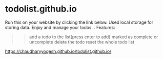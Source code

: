 # todolist.github.io

Run this on your website by clicking the link below. Used local storage for storing data. Enjoy and manage your todos.
.
Features:
>> add a todo to the list(press enter to add)
>> marked as complete or uncomplete
>> delete the todo
>> reset the whole todo list

https://chaudharyyogesh.github.io/todolist.github.io/
